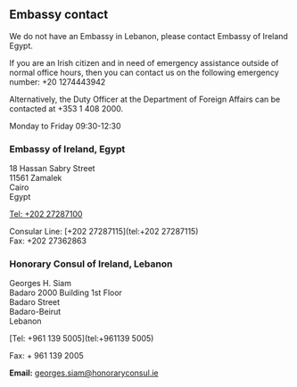 ## Embassy contact

We do not have an Embassy in Lebanon, please contact Embassy of Ireland Egypt.

If you are an Irish citizen and in need of emergency assistance outside of normal office hours, then you can contact us on the following emergency number: +20 1274443942

Alternatively, the Duty Officer at the Department of Foreign Affairs can be contacted at +353 1 408 2000.

Monday to Friday 09:30-12:30

### Embassy of Ireland, Egypt

18 Hassan Sabry Street   
11561 Zamalek   
Cairo   
Egypt

[Tel: +202 27287100](tel:+20227287100)

Consular Line: [+202 27287115](tel:+202 27287115)  
Fax: +202 27362863

### Honorary Consul of Ireland, Lebanon

Georges H. Siam   
Badaro 2000 Building 1st Floor   
Badaro Street   
Badaro-Beirut   
Lebanon

[Tel: +961 139 5005](tel:+961139 5005)

Fax: + 961 139 2005

**Email:** [georges.siam@honoraryconsul.ie](mailto:georges.siam@honoraryconsul.ie)